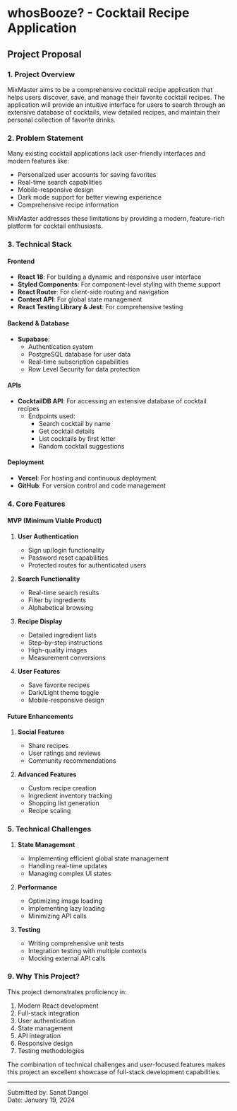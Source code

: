 # whosBooze? - Cocktail Recipe Application
## Project Proposal

### 1. Project Overview
MixMaster aims to be a comprehensive cocktail recipe application that helps users discover, save, and manage their favorite cocktail recipes. The application will provide an intuitive interface for users to search through an extensive database of cocktails, view detailed recipes, and maintain their personal collection of favorite drinks.

### 2. Problem Statement
Many existing cocktail applications lack user-friendly interfaces and modern features like:
- Personalized user accounts for saving favorites
- Real-time search capabilities
- Mobile-responsive design
- Dark mode support for better viewing experience
- Comprehensive recipe information

MixMaster addresses these limitations by providing a modern, feature-rich platform for cocktail enthusiasts.

### 3. Technical Stack

#### Frontend
- **React 18**: For building a dynamic and responsive user interface
- **Styled Components**: For component-level styling with theme support
- **React Router**: For client-side routing and navigation
- **Context API**: For global state management
- **React Testing Library & Jest**: For comprehensive testing

#### Backend & Database
- **Supabase**: 
  - Authentication system
  - PostgreSQL database for user data
  - Real-time subscription capabilities
  - Row Level Security for data protection

#### APIs
- **CocktailDB API**: For accessing an extensive database of cocktail recipes
  - Endpoints used:
    - Search cocktail by name
    - Get cocktail details
    - List cocktails by first letter
    - Random cocktail suggestions

#### Deployment
- **Vercel**: For hosting and continuous deployment
- **GitHub**: For version control and code management

### 4. Core Features

#### MVP (Minimum Viable Product)
1. **User Authentication**
   - Sign up/login functionality
   - Password reset capabilities
   - Protected routes for authenticated users

2. **Search Functionality**
   - Real-time search results
   - Filter by ingredients
   - Alphabetical browsing

3. **Recipe Display**
   - Detailed ingredient lists
   - Step-by-step instructions
   - High-quality images
   - Measurement conversions

4. **User Features**
   - Save favorite recipes
   - Dark/Light theme toggle
   - Mobile-responsive design

#### Future Enhancements
1. **Social Features**
   - Share recipes
   - User ratings and reviews
   - Community recommendations

2. **Advanced Features**
   - Custom recipe creation
   - Ingredient inventory tracking
   - Shopping list generation
   - Recipe scaling

### 5. Technical Challenges

1. **State Management**
   - Implementing efficient global state management
   - Handling real-time updates
   - Managing complex UI states

2. **Performance**
   - Optimizing image loading
   - Implementing lazy loading
   - Minimizing API calls

3. **Testing**
   - Writing comprehensive unit tests
   - Integration testing with multiple contexts
   - Mocking external API calls

### 9. Why This Project?

This project demonstrates proficiency in:
1. Modern React development
2. Full-stack integration
3. User authentication
4. State management
5. API integration
6. Responsive design
7. Testing methodologies

The combination of technical challenges and user-focused features makes this project an excellent showcase of full-stack development capabilities.

---

Submitted by: Sanat Dangol  
Date: January 19, 2024 